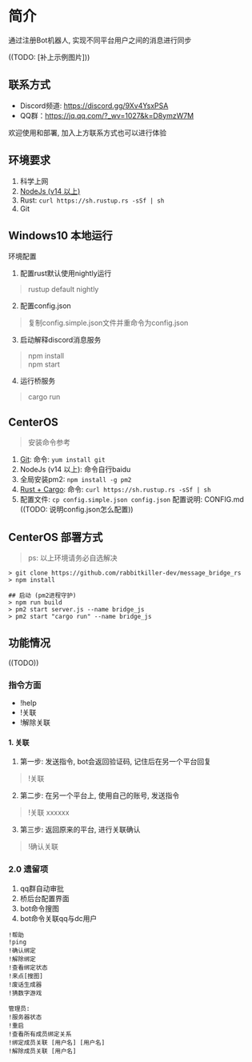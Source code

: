 # 简介
通过注册Bot机器人, 实现不同平台用户之间的消息进行同步

((TODO: [补上示例图片]))

## 联系方式
- Discord频道: https://discord.gg/9Xv4YsxPSA
- QQ群：https://jq.qq.com/?_wv=1027&k=D8ymzW7M

欢迎使用和部署, 加入上方联系方式也可以进行体验

## 环境要求
1. 科学上网
2. [NodeJs (v14 以上)](https://nodejs.org/en)
3. Rust: `curl https://sh.rustup.rs -sSf | sh`
3. Git

## Windows10 本地运行
环境配置

1. 配置rust默认使用nightly运行
> rustup default nightly 

2. 配置config.json

> 复制config.simple.json文件并重命令为config.json

3. 启动解释discord消息服务
> npm install <br>
> npm start

4. 运行桥服务
> cargo run

##  CenterOS
> 安装命令参考

1. [Git](https://git-scm.com/download/linux): 命令: `yum install git`
2. NodeJs (v14 以上): 命令自行baidu
3. 全局安装pm2: `npm install -g pm2`
4. [Rust + Cargo](https://forge.rust-lang.org/infra/other-installation-methods.html): 命令: `curl https://sh.rustup.rs -sSf | sh`
5. 配置文件: `cp config.simple.json config.json` 配置说明: CONFIG.md ((TODO: 说明config.json怎么配置))

## CenterOS 部署方式

> ps: 以上环境请务必自选解决

```shell
> git clone https://github.com/rabbitkiller-dev/message_bridge_rs
> npm install

## 启动 (pm2进程守护)
> npm run build
> pm2 start server.js --name bridge_js
> pm2 start "cargo run" --name bridge_js
```


## 功能情况

((TODO))

### 指令方面
- !help
- !关联
- !解除关联

#### 1. 关联
1. 第一步: 发送指令, bot会返回验证码, 记住后在另一个平台回复
> !关联
2. 第二步: 在另一个平台上, 使用自己的账号, 发送指令
> !关联 xxxxxx
3. 第三步: 返回原来的平台, 进行关联确认
> !确认关联

### 2.0 遗留项
1. qq群自动审批
2. 桥后台配置界面
2. bot命令搜图
2. bot命令关联qq与dc用户


```
!帮助
!ping
!确认绑定
!解除绑定
!查看绑定状态
!来点[搜图]
!废话生成器
!猜数字游戏

管理员:
!服务器状态
!重启
!查看所有成员绑定关系
!绑定成员关联 [用户名] [用户名]
!解除成员关联 [用户名]

```
 

